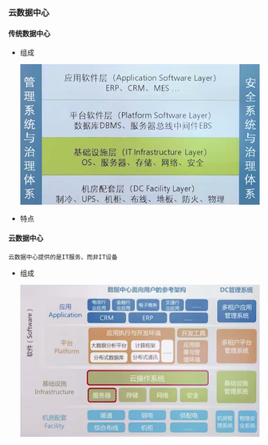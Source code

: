 ### 云数据中心

#### 传统数据中心

- 组成

  ![](images/传统数据中心你.png)

- 特点

#### 云数据中心

```
云数据中心提供的是IT服务，而非IT设备
```

- 组成

  ![](images/云数据中心.png)




